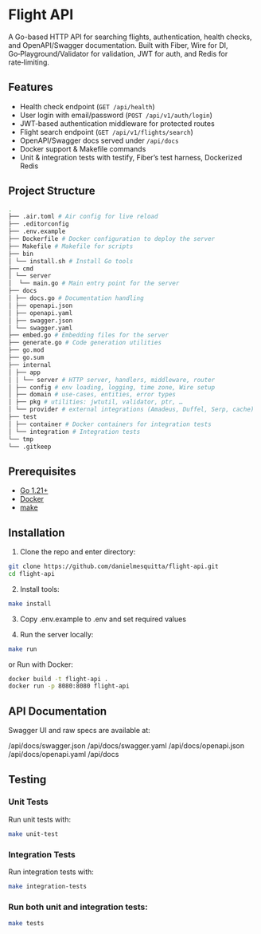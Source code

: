 # Flight API

A Go-based HTTP API for searching flights, authentication, health checks, and OpenAPI/Swagger documentation. Built with Fiber, Wire for DI, Go‑Playground/Validator for validation, JWT for auth, and Redis for rate‑limiting.

## Features

- Health check endpoint (`GET /api/health`)
- User login with email/password (`POST /api/v1/auth/login`)
- JWT‑based authentication middleware for protected routes
- Flight search endpoint (`GET /api/v1/flights/search`)
- OpenAPI/Swagger docs served under `/api/docs`
- Docker support & Makefile commands
- Unit & integration tests with testify, Fiber’s test harness, Dockerized Redis

## Project Structure

```sh
.
├── .air.toml # Air config for live reload
├── .editorconfig
├── .env.example
├── Dockerfile # Docker configuration to deploy the server
├── Makefile # Makefile for scripts
├── bin
│ └── install.sh # Install Go tools
├── cmd
│ └── server
│  └── main.go # Main entry point for the server
├── docs
│ ├── docs.go # Documentation handling
│ ├── openapi.json
│ ├── openapi.yaml
│ ├── swagger.json
│ └── swagger.yaml
├── embed.go # Embedding files for the server
├── generate.go # Code generation utilities
├── go.mod
├── go.sum
├── internal
│ ├── app
│ │ └── server # HTTP server, handlers, middleware, router
│ ├── config # env loading, logging, time zone, Wire setup
│ ├── domain # use‑cases, entities, error types
│ ├── pkg # utilities: jwtutil, validator, ptr, …
│ └── provider # external integrations (Amadeus, Duffel, Serp, cache)
├── test
│ ├── container # Docker containers for integration tests
│ └── integration # Integration tests
└── tmp
└── .gitkeep
```

## Prerequisites

- [Go 1.21+](https://go.dev/doc/install)
- [Docker](https://docs.docker.com/engine/install/)
- [make](https://www.gnu.org/software/make/)

## Installation

1. Clone the repo and enter directory:

```sh
git clone https://github.com/danielmesquitta/flight-api.git
cd flight-api
```

2. Install tools:

```sh
make install
```

3. Copy .env.example to .env and set required values

4. Run the server locally:

```sh
make run
```

or Run with Docker:

```sh
docker build -t flight-api .
docker run -p 8080:8080 flight-api
```

## API Documentation

Swagger UI and raw specs are available at:

/api/docs/swagger.json
/api/docs/swagger.yaml
/api/docs/openapi.json
/api/docs/openapi.yaml
/api/docs

## Testing

### Unit Tests

Run unit tests with:

```sh
make unit-test
```

### Integration Tests

Run integration tests with:

```sh
make integration-tests
```

### Run both unit and integration tests:

```sh
make tests
```
